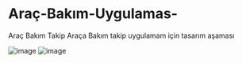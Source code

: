 # Araç-Bakım-Uygulamas-
Araç Bakım Takip
Araça Bakım takip uygulamam için tasarım aşaması


![image](https://github.com/user-attachments/assets/bef7038a-9104-4ec5-af2c-0278e76495fe)
![image](https://github.com/user-attachments/assets/cac8e15f-6cbb-442e-9988-9bc49974e160)


